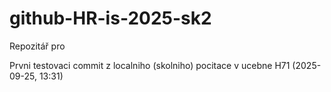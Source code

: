 # github-HR-is-2025-sk2
Repozitář pro

Prvni testovaci commit z localniho (skolniho) pocitace v ucebne H71 (2025-09-25, 13:31)